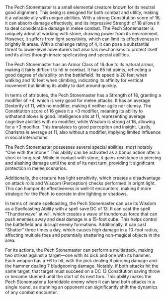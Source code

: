 The Pech Stonemaster is a small elemental creature known for its neutral good alignment. This being is designed for both combat and utility, making it a valuable ally with unique abilities. With a strong Constitution score of 16, it can absorb damage effectively, and its impressive Strength of 18 allows it to deal considerable damage in melee combat. The Pech Stonemaster is uniquely adept at working with stone, drawing power from its environment. However, it suffers from light sensitivity, which can limit its effectiveness in brightly lit areas. With a challenge rating of 4, it can pose a substantial threat to lower-level adventurers but also has mechanisms to protect itself and its allies through innate spellcasting and special abilities.

The Pech Stonemaster has an Armor Class of 16 due to its natural armor, making it fairly difficult to hit in combat. It has 65 hit points, reflecting a good degree of durability on the battlefield. Its speed is 20 feet when walking and 10 feet when climbing, indicating its affinity for vertical movement but limiting its ability to dart around quickly. 

In terms of attributes, the Pech Stonemaster has a Strength of 18, granting a modifier of +4, which is very good for melee attacks. It has an average Dexterity of 11, with no modifier, making it neither agile nor clumsy. The Constitution score of 16 gives it a +3 modifier, meaning its ability to withstand blows is good. Intelligence sits at 11, representing average cognitive abilities with no modifier, while Wisdom is strong at 16, allowing for a +3 modifier. This translates to good perception and insight. Lastly, Charisma is average at 11, also without a modifier, implying limited influence in social interactions.

The Pech Stonemaster possesses several special abilities, most notably "One with the Stone." This ability can be activated as a bonus action after a short or long rest. While in contact with stone, it gains resistance to piercing and slashing damage until the end of its next turn, providing it significant protection in melee scenarios. 

Additionally, the creature has light sensitivity, which creates a disadvantage on attack rolls and Wisdom (Perception) checks performed in bright light. This can hamper its effectiveness in well-lit encounters, making it more strategic for the Pech to operate in dim lighting or shadows.

In terms of innate spellcasting, the Pech Stonemaster can use its Wisdom as a Spellcasting Ability with a spell save DC of 13. It can cast the spell "Thunderwave" at will, which creates a wave of thunderous force that can push enemies away and deal damage in a 15-foot cube. This helps control the battlefield and disrupt enemy formations. Additionally, it can cast "Shatter" three times a day, which causes high damage in a 10-foot radius, affecting multiple foes and potentially shattering non-magical objects in the area. 

For its actions, the Pech Stonemaster can perform a multiattack, making two strikes against a target—one with its pick and one with its hammer. Each weapon has a +6 to hit, with the pick dealing 8 piercing damage and the hammer dealing 7 bludgeoning damage. Notably, if both attacks hit the same target, that target must succeed on a DC 13 Constitution saving throw or become stunned until the start of its next turn. This ability makes the Pech Stonemaster a formidable enemy when it can land both attacks in a single round, as stunning an opponent can significantly shift the dynamics of any combat encounter.